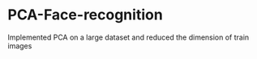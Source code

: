 # PCA-Face-recognition
Implemented PCA on a large dataset and reduced the dimension of train images
